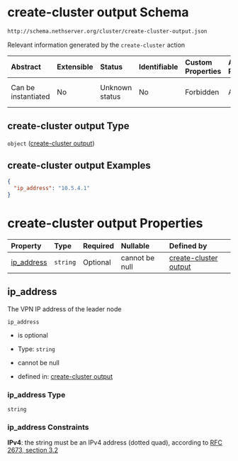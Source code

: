 # create-cluster output Schema

```txt
http://schema.nethserver.org/cluster/create-cluster-output.json
```

Relevant information generated by the `create-cluster` action

| Abstract            | Extensible | Status         | Identifiable | Custom Properties | Additional Properties | Access Restrictions | Defined In                                                                              |
| :------------------ | :--------- | :------------- | :----------- | :---------------- | :-------------------- | :------------------ | :-------------------------------------------------------------------------------------- |
| Can be instantiated | No         | Unknown status | No           | Forbidden         | Allowed               | none                | [create-cluster-output.json](cluster/create-cluster-output.json "open original schema") |

## create-cluster output Type

`object` ([create-cluster output](create-cluster-output.md))

## create-cluster output Examples

```json
{
  "ip_address": "10.5.4.1"
}
```

# create-cluster output Properties

| Property                   | Type     | Required | Nullable       | Defined by                                                                                                                                                       |
| :------------------------- | :------- | :------- | :------------- | :--------------------------------------------------------------------------------------------------------------------------------------------------------------- |
| [ip\_address](#ip_address) | `string` | Optional | cannot be null | [create-cluster output](create-cluster-output-properties-ip_address.md "http://schema.nethserver.org/cluster/create-cluster-output.json#/properties/ip_address") |

## ip\_address

The VPN IP address of the leader node

`ip_address`

*   is optional

*   Type: `string`

*   cannot be null

*   defined in: [create-cluster output](create-cluster-output-properties-ip_address.md "http://schema.nethserver.org/cluster/create-cluster-output.json#/properties/ip_address")

### ip\_address Type

`string`

### ip\_address Constraints

**IPv4**: the string must be an IPv4 address (dotted quad), according to [RFC 2673, section 3.2](https://tools.ietf.org/html/rfc2673 "check the specification")
